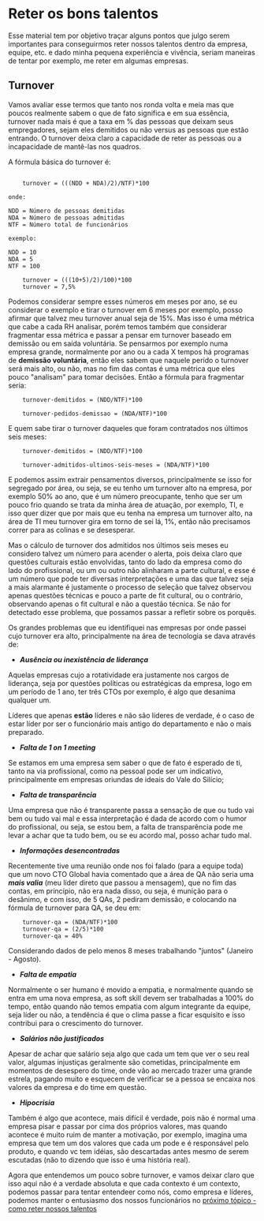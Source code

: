 # Reter os bons talentos

Esse material tem por objetivo traçar alguns pontos que julgo serem importantes para conseguirmos reter nossos talentos dentro da empresa, equipe, etc. e dado minha pequena experiência e vivência, seriam maneiras de tentar por exemplo, me reter em algumas empresas.

## Turnover

Vamos avaliar esse termos que tanto nos ronda volta e meia mas que poucos realmente sabem o que de fato significa e em sua essência, turnover nada mais é que a taxa em % das pessoas que deixam seus empregadores, sejam eles demitidos ou não versus as pessoas que estão entrando. O turnover deixa claro a capacidade de reter as pessoas ou a incapacidade de mantê-las nos quadros. 

A fórmula básica do turnover é: 

```shell

    turnover = (((NDD + NDA)/2)/NTF)*100

onde: 

NDD = Número de pessoas demitidas
NDA = Número de pessoas admitidas
NTF = Número total de funcionários

exemplo: 

NDD = 10
NDA = 5
NTF = 100 

    turnover = (((10+5)/2)/100)*100
    turnover = 7,5%
```

Podemos considerar sempre esses números em meses por ano, se eu considerar o exemplo e tirar o turnover em 6 meses por exemplo, posso afirmar que talvez meu turnover anual seja de 15%. Mas isso é uma métrica que cabe a cada RH analisar, porém temos também que considerar fragmentar essa métrica e passar a pensar em turnover baseado em demissão ou em saída voluntária. Se pensarmos por exemplo numa empresa grande, normalmente por ano ou a cada X tempos há programas de **demissão voluntária**, então eles sabem que naquele perído o turnover será mais alto, ou não, mas no fim das contas é uma métrica que eles pouco "analisam" para tomar decisões. Então a fórmula para fragmentar seria: 

```shell
    turnover-demitidos = (NDD/NTF)*100

    turnover-pedidos-demissao = (NDA/NTF)*100
```

E quem sabe tirar o turnover daqueles que foram contratados nos últimos seis meses: 

```shell
    turnover-demitidos = (NDD/NTF)*100

    turnover-admitidos-ultimos-seis-meses = (NDA/NTF)*100
```

E podemos assim extrair pensamentos diversos, principalmente se isso for segregado por área, ou seja, se eu tenho um turnover alto na empresa, por exemplo 50% ao ano, que é um número preocupante, tenho que ser um pouco frio quando se trata da minha área de atuação, por exemplo, TI, e isso quer dizer que por mais que eu tenha na empresa um turnover alto, na área de TI meu turnover gira em torno de sei lá, 1%, então não precisamos correr para as colinas e se desesperar.

Mas o cálculo de turnover dos admitidos nos últimos seis meses eu considero talvez um número para acender o alerta, pois deixa claro que questões culturais estão envolvidas, tanto do lado da empresa como do lado do profissional, ou um ou outro não alinharam a parte cultural, e esse é um número que pode ter diversas interpretações e uma das que talvez seja a mais alarmante é justamente o processo de seleção que talvez observou apenas questões técnicas e pouco a parte de fit cultural, ou o contrário, observando apenas o fit cultural e não a questão técnica. Se não for detectado esse problema, que possamos passar a refletir sobre os porquês.

Os grandes problemas que eu identifiquei nas empresas por onde passei cujo turnover era alto, principalmente na área de tecnologia se dava através de: 

- ***Ausência ou inexistência de liderança***
 
Aquelas empresas cujo a rotatividade era justamente nos cargos de liderança, seja por questões políticas ou estratégicas da empresa, logo em um período de 1 ano, ter três CTOs por exemplo, é algo que desanima qualquer um.

Líderes que apenas **estão** líderes e não são líderes de verdade, é o caso de estar líder por ser o funcionário mais antigo do departamento e não o mais preparado.

- ***Falta de 1 on 1 meeting***
 
Se estamos em uma empresa sem saber o que de fato é esperado de ti, tanto na via profissional, como na pessoal pode ser um indicativo, principalmente em empresas oriundas de ideais do Vale do Silício;

- ***Falta de transparência***
  
Uma empresa que não é transparente passa a sensação de que ou tudo vai bem ou tudo vai mal e essa interpretação é dada de acordo com o humor do profissional, ou seja, se estou bem, a falta de transparência pode me levar a achar que ta tudo bem, ou se eu acordo mal, posso achar tudo mal.

- ***Informações desencontradas***
 
Recentemente tive uma reunião onde nos foi falado (para a equipe toda) que um novo CTO Global havia comentado que a área de QA não seria uma ***mais valia*** (meu líder direto que passou a mensagem), que no fim das contas, em princípio, não era nada disso, ou seja, é munição para o desânimo, e com isso, de 5 QAs, 2 pediram demissão, e colocando na fórmula de turnover para QA, se deu em: 

```shell
    turnover-qa = (NDA/NTF)*100
    turnover-qa = (2/5)*100
    turnover-qa = 40%
```
  Considerando dados de pelo menos 8 meses trabalhando "juntos" (Janeiro - Agosto).

- ***Falta de empatia***
  
Normalmente o ser humano é movido a empatia, e normalmente quando se entra em uma nova empresa, as soft skill devem ser trabalhadas a 100% do tempo, então quando não temos empatia com algum integrante da equipe, seja líder ou não, a tendência é que o clima passe a ficar esquisito e isso contribui para o crescimento do turnover.

- ***Salários **não justificados*****

Apesar de achar que salário seja algo que cada um tem que ver o seu real valor, algumas injustiças geralmente são cometidas, principalmente em momentos de desespero do time, onde vão ao mercado trazer uma grande estrela, pagando muito e esquecem de verificar se a pessoa se encaixa nos valores da empresa e do time em questão.

- ***Hipocrisia***
  
Também é algo que acontece, mais difícil é verdade, pois não é normal uma empresa pisar e passar por cima dos próprios valores, mas quando acontece é muito ruim de manter a motivação, por exemplo, imagina uma empresa que tem um dos valores que cada um pode e é responsável pelo produto, e quando vc tem idéias, são descartadas antes mesmo de serem escutadas (não to dizendo que isso é uma história real). 

Agora que entendemos um pouco sobre turnover, e vamos deixar claro que isso aqui não é a verdade absoluta e que cada contexto é um contexto, podemos passar para tentar entendeer como nós, como empresa e líderes, podemos manter o entusiasmo dos nossos funcionários no [próximo tópico - como reter nossos talentos](https://github.com/thiagomarquessp/reter-telentos-e-preciso/blob/master/como-reter-talentos.md)

